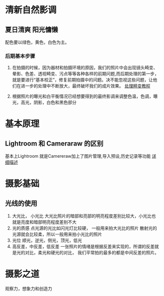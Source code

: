 # 清新自然影调
## 夏日清爽 阳光慵懒
  配色要以绿色，黄色，白色为主。

### 后期基本步骤
1. 在拍摄的时候，因为器材和拍摄环境的原因，我们的照片中会出现镜头畸变、晕影、色差、透视畸变、污点等等各种各样的前期问题,而后期处理的第一步，就是要进行“基本校正”，修复前期拍摄中的问题。决不能忽视这些问题，让他们在进一步的处理中不断放大，最终破坏我们的成片效果。
[处理畸变教程](https://thomaskksj.tuchong.com/t/13445548/)

2. 根据照片的曝光和白平衡情况已经想要得到的最终影调来调整色温，色调，曝光，高光，阴影，白色和黑色部分
# 基本原理
## Lightroom 和 Cameraraw 的区别
基本上Lightroom 就是Camereraw加上了图片管理,导入预设,历史记录等功能
[详细描述](https://thomaskksj.tuchong.com/t/13508831/)



#  摄影基础
## 光线的使用
1. 大光比， 小光比
  大光比照片的暗部和亮部的明亮程度差别比较大，小光比也就是亮度和暗部明亮程度差别不大
2. 光的质感
  点光源的光比如闪光灯比较硬， 一般用来拍大光比的照片
  散射光的光源就会比较柔，所以一般用来拍小光比的照片
3. 光位
   顺光，逆光，侧光，顶光，低光
4. 高反差，中反差，低反差
   一张照片的情绪是根据反差来实现的，所谓的反差就是光的对比，柔光和硬光的对比，
   我们平常拍的最多的都是中间反差的照片。


#  摄影之道
观察力，想象力和创造力

